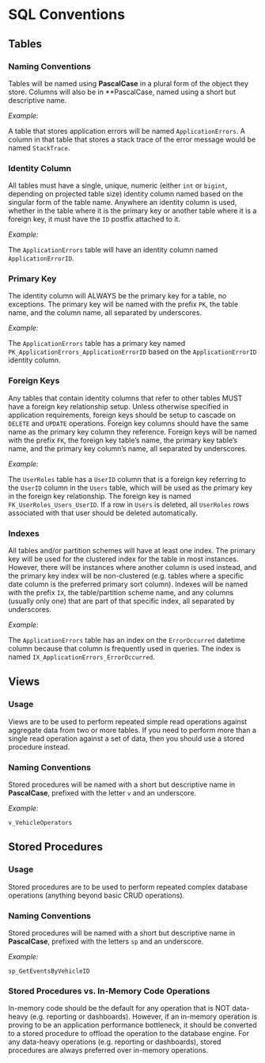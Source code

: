 # SQL Conventions

## Tables

### Naming Conventions

Tables will be named using **PascalCase** in a plural form of the object they store. Columns will also be in **PascalCase, named using a short but descriptive name.

_Example:_

A table that stores application errors will be named `ApplicationErrors`. A column in that table that stores a stack trace of the error message would be named `StackTrace`.

### Identity Column

All tables must have a single, unique, numeric (either `int` or `bigint`, depending on projected table size) identity column named based on the singular form of the table name. Anywhere an identity column is used, whether in the table where it is the primary key or another table where it is a foreign key, it must have the `ID` postfix attached to it.

_Example:_

The `ApplicationErrors` table will have an identity column named `ApplicationErrorID`.

### Primary Key

The identity column will ALWAYS be the primary key for a table, no exceptions. The primary key will be named with the prefix `PK`, the table name, and the column name, all separated by underscores.

_Example:_

The `ApplicationErrors` table has a primary key named `PK_ApplicationErrors_ApplicationErrorID` based on the `ApplicationErrorID` identity column.

### Foreign Keys

Any tables that contain identity columns that refer to other tables MUST have a foreign key relationship setup. Unless otherwise specified in application requirements, foreign keys should be setup to cascade on `DELETE` and `UPDATE` operations. Foreign key columns should have the same name as the primary key column they reference. Foreign keys will be named with the prefix `FK`, the foreign key table’s name, the primary key table’s name, and the primary key column’s name, all separated by underscores.

_Example:_

The `UserRoles` table has a `UserID` column that is a foreign key referring to the `UserID` column in the `Users` table, which will be used as the primary key in the foreign key relationship. The foreign key is named `FK_UserRoles_Users_UserID`. If a row in `Users` is deleted, all `UserRoles` rows associated with that user should be deleted automatically.

### Indexes

All tables and/or partition schemes will have at least one index. The primary key will be used for the clustered index for the table in most instances. However, there will be instances where another column is used instead, and the primary key index will be non-clustered (e.g. tables where a specific date column is the preferred primary sort column). Indexes will be named with the prefix `IX`, the table/partition scheme name, and any columns (usually only one) that are part of that specific index, all separated by underscores.

_Example:_

The `ApplicationErrors` table has an index on the `ErrorOccurred` datetime column because that column is frequently used in queries. The index is named `IX_ApplicationErrors_ErrorOccurred`.

## Views

### Usage

Views are to be used to perform repeated simple read operations against aggregate data from two or more tables. If you need to perform more than a single read operation against a set of data, then you should use a stored procedure instead.

### Naming Conventions

Stored procedures will be named with a short but descriptive name in **PascalCase**, prefixed with the letter `v` and an underscore.

_Example:_

`v_VehicleOperators`

## Stored Procedures

### Usage

Stored procedures are to be used to perform repeated complex database operations (anything beyond basic CRUD operations).

### Naming Conventions

Stored procedures will be named with a short but descriptive name in **PascalCase**, prefixed with the letters `sp` and an underscore.

_Example:_

`sp_GetEventsByVehicleID`

### Stored Procedures vs. In-Memory Code Operations

In-memory code should be the default for any operation that is NOT data-heavy (e.g. reporting or dashboards). However, if an in-memory operation is proving to be an application performance bottleneck, it should be converted to a stored procedure to offload the operation to the database engine. For any data-heavy operations (e.g. reporting or dashboards), stored procedures are always preferred over in-memory operations.
